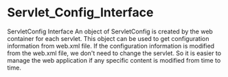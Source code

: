 # Servlet_Config_Interface
ServletConfig Interface  An object of ServletConfig is created by the web container for each servlet.  This object can be used to get configuration information from web.xml file.  If the configuration information is modified from the web.xml file, we don't need to change the servlet. So it is easier to manage the web application if any specific content is modified from time to time.
